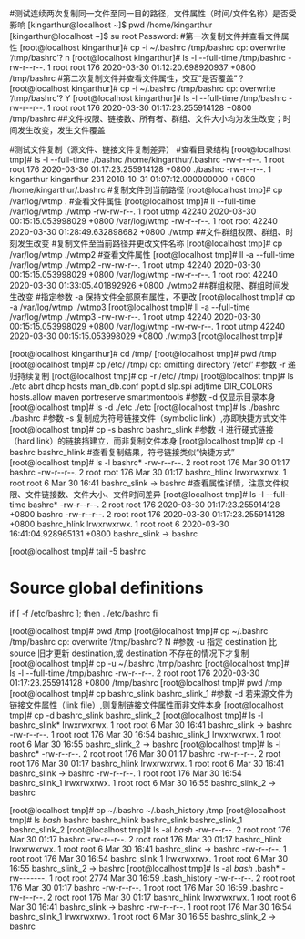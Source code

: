 #测试连续两次复制同一文件至同一目的路径，文件属性（时间/文件名称）是否受影响
[kingarthur@localhost ~]$ pwd
/home/kingarthur
[kingarthur@localhost ~]$ su root
Password: 
#第一次复制文件并查看文件属性
[root@localhost kingarthur]# cp -i ~/.bashrc /tmp/bashrc
cp: overwrite ‘/tmp/bashrc’? n
[root@localhost kingarthur]# ls -l --full-time /tmp/bashrc
-rw-r--r--. 1 root root 176 2020-03-30 01:12:20.698920937 +0800 /tmp/bashrc
#第二次复制文件并查看文件属性，交互“是否覆盖”？
[root@localhost kingarthur]# cp -i ~/.bashrc /tmp/bashrc
cp: overwrite ‘/tmp/bashrc’? Y
[root@localhost kingarthur]# ls -l --full-time /tmp/bashrc
-rw-r--r--. 1 root root 176 2020-03-30 01:17:23.255914128 +0800 /tmp/bashrc
##文件权限、链接数、所有者、群组、文件大小均为发生改变；时间发生改变，发生文件覆盖


      
#测试文件复制（源文件、链接文件复制差异）
#查看目录结构
[root@localhost tmp]# ls -l --full-time ./bashrc /home/kingarthur/.bashrc
-rw-r--r--. 1 root       root       176 2020-03-30 01:17:23.255914128 +0800 ./bashrc
-rw-r--r--. 1 kingarthur kingarthur 231 2018-10-31 01:07:12.000000000 +0800 /home/kingarthur/.bashrc
#复制文件到当前路径
[root@localhost tmp]# cp /var/log/wtmp .
#查看文件属性
[root@localhost tmp]# ll --full-time  /var/log/wtmp ./wtmp
-rw-rw-r--. 1 root utmp 42240 2020-03-30 00:15:15.053998029 +0800 /var/log/wtmp
-rw-r--r--. 1 root root 42240 2020-03-30 01:28:49.632898682 +0800 ./wtmp
##文件群组权限、群组、时刻发生改变
#复制文件至当前路径并更改文件名称
[root@localhost tmp]# cp /var/log/wtmp ./wtmp2
#查看文件属性
[root@localhost tmp]# ll -a --full-time  /var/log/wtmp ./wtmp2
-rw-rw-r--. 1 root utmp 42240 2020-03-30 00:15:15.053998029 +0800 /var/log/wtmp
-rw-r--r--. 1 root root 42240 2020-03-30 01:33:05.401892926 +0800 ./wtmp2
##群组权限、群组时间发生改变
#指定参数 -a 保持文件全部原有属性，不更改
[root@localhost tmp]# cp -a /var/log/wtmp ./wtmp3
[root@localhost tmp]# ll -a --full-time  /var/log/wtmp ./wtmp3
-rw-rw-r--. 1 root utmp 42240 2020-03-30 00:15:15.053998029 +0800 /var/log/wtmp
-rw-rw-r--. 1 root utmp 42240 2020-03-30 00:15:15.053998029 +0800 ./wtmp3
[root@localhost tmp]# 





[root@localhost kingarthur]# cd /tmp/
[root@localhost tmp]# pwd
/tmp
[root@localhost tmp]# cp /etc/ /tmp/
cp: omitting directory ‘/etc/’
#参数 -r 递归持续复制
[root@localhost tmp]# cp -r /etc/ /tmp/
[root@localhost tmp]# ls ./etc
abrt                       dhcp                        hosts                     man_db.conf          popt.d            slp.spi
adjtime                    DIR_COLORS                  hosts.allow               maven                portreserve       smartmontools
#参数 -d 仅显示目录本身
[root@localhost tmp]# ls -d ./etc
./etc
[root@localhost tmp]# ls ./bashrc 
./bashrc
#参数 -s 复制成为符号链接文件（symbolic link）,亦即快捷方式文件
[root@localhost tmp]# cp -s bashrc bashrc_slink
#参数 -l 进行硬式链接（hard link）的链接挡建立，而非复制文件本身
[root@localhost tmp]# cp -l bashrc bashrc_hlink
#查看复制结果，符号链接类似“快捷方式”
[root@localhost tmp]# ls -l bashrc*
-rw-r--r--. 2 root root 176 Mar 30 01:17 bashrc
-rw-r--r--. 2 root root 176 Mar 30 01:17 bashrc_hlink
lrwxrwxrwx. 1 root root   6 Mar 30 16:41 bashrc_slink -> bashrc
#查看属性详情，注意文件权限、文件链接数、文件大小、文件时间差异
[root@localhost tmp]# ls -l --full-time bashrc*
-rw-r--r--. 2 root root 176 2020-03-30 01:17:23.255914128 +0800 bashrc
-rw-r--r--. 2 root root 176 2020-03-30 01:17:23.255914128 +0800 bashrc_hlink
lrwxrwxrwx. 1 root root   6 2020-03-30 16:41:04.928965131 +0800 bashrc_slink -> bashrc



[root@localhost tmp]# tail -5 bashrc

# Source global definitions
if [ -f /etc/bashrc ]; then
	. /etc/bashrc
fi



[root@localhost tmp]# pwd
/tmp
[root@localhost tmp]# cp ~/.bashrc /tmp/bashrc
cp: overwrite ‘/tmp/bashrc’? N
#参数 -u 指定 destination 比 source 旧才更新 destination,或 destination 不存在的情况下才复制
[root@localhost tmp]# cp -u ~/.bashrc /tmp/bashrc
[root@localhost tmp]# ls -l --full-time /tmp/bashrc
-rw-r--r--. 2 root root 176 2020-03-30 01:17:23.255914128 +0800 /tmp/bashrc
[root@localhost tmp]# pwd
/tmp
[root@localhost tmp]# cp bashrc_slink bashrc_slink_1
#参数 -d 若来源文件为链接文件属性（link file）,则复制链接文件属性而非文件本身
[root@localhost tmp]# cp -d bashrc_slink bashrc_slink_2
[root@localhost tmp]# ls -l bashrc_slink*
lrwxrwxrwx. 1 root root   6 Mar 30 16:41 bashrc_slink -> bashrc
-rw-r--r--. 1 root root 176 Mar 30 16:54 bashrc_slink_1
lrwxrwxrwx. 1 root root   6 Mar 30 16:55 bashrc_slink_2 -> bashrc
[root@localhost tmp]# ls -l bashrc*
-rw-r--r--. 2 root root 176 Mar 30 01:17 bashrc
-rw-r--r--. 2 root root 176 Mar 30 01:17 bashrc_hlink
lrwxrwxrwx. 1 root root   6 Mar 30 16:41 bashrc_slink -> bashrc
-rw-r--r--. 1 root root 176 Mar 30 16:54 bashrc_slink_1
lrwxrwxrwx. 1 root root   6 Mar 30 16:55 bashrc_slink_2 -> bashrc
      
[root@localhost tmp]# cp ~/.bashrc ~/.bash_history  /tmp
[root@localhost tmp]# ls *bash*
bashrc  bashrc_hlink  bashrc_slink  bashrc_slink_1  bashrc_slink_2
[root@localhost tmp]# ls -al *bash*
-rw-r--r--. 2 root root 176 Mar 30 01:17 bashrc
-rw-r--r--. 2 root root 176 Mar 30 01:17 bashrc_hlink
lrwxrwxrwx. 1 root root   6 Mar 30 16:41 bashrc_slink -> bashrc
-rw-r--r--. 1 root root 176 Mar 30 16:54 bashrc_slink_1
lrwxrwxrwx. 1 root root   6 Mar 30 16:55 bashrc_slink_2 -> bashrc
[root@localhost tmp]# ls -al *bash* .bash*
-rw-------. 1 root root 2774 Mar 30 16:59 .bash_history
-rw-r--r--. 2 root root  176 Mar 30 01:17 bashrc
-rw-r--r--. 1 root root  176 Mar 30 16:59 .bashrc
-rw-r--r--. 2 root root  176 Mar 30 01:17 bashrc_hlink
lrwxrwxrwx. 1 root root    6 Mar 30 16:41 bashrc_slink -> bashrc
-rw-r--r--. 1 root root  176 Mar 30 16:54 bashrc_slink_1
lrwxrwxrwx. 1 root root    6 Mar 30 16:55 bashrc_slink_2 -> bashrc


